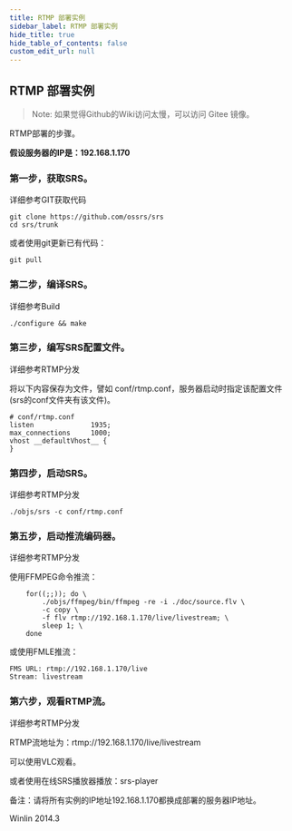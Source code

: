 ```yaml
---
title: RTMP 部署实例
sidebar_label: RTMP 部署实例
hide_title: true
hide_table_of_contents: false
custom_edit_url: null
---
```


## RTMP 部署实例

> Note: 如果觉得Github的Wiki访问太慢，可以访问 Gitee 镜像。

RTMP部署的步骤。

**假设服务器的IP是：192.168.1.170**

### 第一步，获取SRS。

详细参考GIT获取代码

```
git clone https://github.com/ossrs/srs
cd srs/trunk
```

或者使用git更新已有代码：

```
git pull
```


### 第二步，编译SRS。
详细参考Build

```
./configure && make
```


### 第三步，编写SRS配置文件。
详细参考RTMP分发

将以下内容保存为文件，譬如 conf/rtmp.conf，服务器启动时指定该配置文件(srs的conf文件夹有该文件)。

```
# conf/rtmp.conf
listen              1935;
max_connections     1000;
vhost __defaultVhost__ {
}
```

### 第四步，启动SRS。
详细参考RTMP分发

```
./objs/srs -c conf/rtmp.conf
```

### 第五步，启动推流编码器。
详细参考RTMP分发

使用FFMPEG命令推流：
```
    for((;;)); do \
        ./objs/ffmpeg/bin/ffmpeg -re -i ./doc/source.flv \
        -c copy \
        -f flv rtmp://192.168.1.170/live/livestream; \
        sleep 1; \
    done
```

或使用FMLE推流：

```
FMS URL: rtmp://192.168.1.170/live
Stream: livestream
```

### 第六步，观看RTMP流。
详细参考RTMP分发


RTMP流地址为：rtmp://192.168.1.170/live/livestream

可以使用VLC观看。

或者使用在线SRS播放器播放：srs-player

备注：请将所有实例的IP地址192.168.1.170都换成部署的服务器IP地址。

Winlin 2014.3
